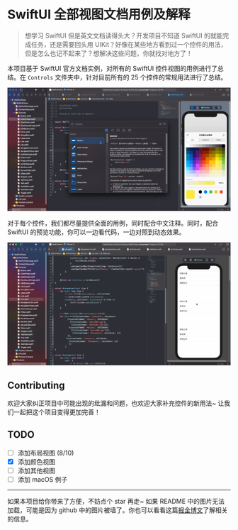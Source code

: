 # SwiftUI 全部视图文档用例及解释

>  想学习 SwiftUI 但是英文文档读得头大？开发项目不知道 SwiftUI 的就能完成任务，还是需要回头用 UIKit？好像在某些地方看到过一个控件的用法，但是怎么也记不起来了？想解决这些问题，你就找对地方了！

本项目基于 SwiftUI 官方文档实例，对所有的 SwiftUI 控件视图的用例进行了总结。在 `Controls` 文件夹中，针对目前所有的 25 个控件的常规用法进行了总结。

<p align="center">
  <img src="img/controls.gif" width="650"/>
</p>

对于每个控件，我们都尽量提供全面的用例，同时配合中文注释。同时，配合 SwiftUI 的预览功能，你可以一边看代码，一边对照到动态效果。

<p align="center">
  <img src="img/hierachical_list.gif" width="650"/>
</p>

## Contributing

欢迎大家纠正项目中可能出现的纰漏和问题，也欢迎大家补充控件的新用法~ 让我们一起把这个项目变得更加完善！

## TODO

- [ ] 添加布局视图 (8/10)
- [x] 添加颜色视图
- [ ] 添加其他视图
- [ ] 添加 macOS 例子

---

如果本项目给你带来了方便，不妨点个 star 再走~ 如果 README 中的图片无法加载，可能是因为 github 中的图片被墙了。你也可以看看这篇[掘金博文](https://juejin.cn/post/6926711998461935623)了解相关的信息。
